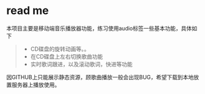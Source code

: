 # read me


本项目主要是移动端音乐播放器功能，练习使用audio标签一些基本功能，具体如下
> * CD碟盘的旋转动画等。。
> * 在CD碟盘上左右切换歌曲功能
> * 实时歌词跟进，以及滚动歌词，快进等功能

因GITHUB上只能展示静态资源，顾歌曲播放一般会出现BUG，希望下载到本地放置服务器上播放使用。
